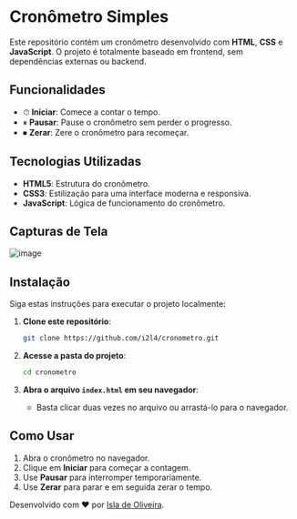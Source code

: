 # Cronômetro Simples

Este repositório contém um cronômetro desenvolvido com **HTML**, **CSS** e **JavaScript**.
O projeto é totalmente baseado em frontend, sem dependências externas ou backend.

## Funcionalidades

- ⏱ **Iniciar**: Comece a contar o tempo.
- ⏸ **Pausar**: Pause o cronômetro sem perder o progresso.
- ⏹ **Zerar**: Zere o cronômetro para recomeçar.

## Tecnologias Utilizadas

- **HTML5**: Estrutura do cronômetro.
- **CSS3**: Estilização para uma interface moderna e responsiva.
- **JavaScript**: Lógica de funcionamento do cronômetro.

## Capturas de Tela


![image](https://github.com/user-attachments/assets/3298c2f4-0be7-4ea2-8947-7dd472f43bb8)


## Instalação

Siga estas instruções para executar o projeto localmente:

1. **Clone este repositório**:
   ```bash
   git clone https://github.com/i2l4/cronometro.git
   ```

2. **Acesse a pasta do projeto**:
   ```bash
   cd cronometro
   ```

3. **Abra o arquivo `index.html` em seu navegador**:
   - Basta clicar duas vezes no arquivo ou arrastá-lo para o navegador.

## Como Usar

1. Abra o cronômetro no navegador.
2. Clique em **Iniciar** para começar a contagem.
3. Use **Pausar** para interromper temporariamente.
4. Use **Zerar** para parar e em seguida zerar o tempo.




Desenvolvido com ❤ por [Isla de Oliveira](https://github.com/i2l4).

